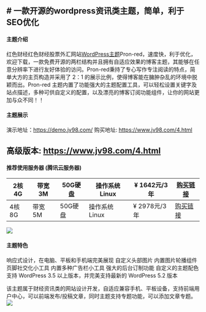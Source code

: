 ## # 一款开源的wordpress资讯类主题，简单，利于SEO优化

#### 主题介绍
红色财经红色财经股票外汇网站[WordPress主题](https://www.jv98.com/4.html "WordPress主题")Pron-red，速度快，利于优化，欢迎下载，一款免费开源的两栏结构并且拥有自适应效果的博客主题，其能够在任意分辨率下进行友好体验的访问。Pron-red秉持了专心写作专注阅读的特点，简单大方的主页构造并采用了 2：1 的展示比例，使得博客能在臃肿杂乱的环境中脱颖而出。Pron-red 主题内置了功能强大的主题配置工具，可以轻松设置关键字及站点描述，多种可供自定义的配置，以及漂亮的博客订阅功能组件，让你的网站更加与众不同！！

#### 主题展示
演示地址：https://demo.jv98.com/   购买地址: https://www.jv98.com/4.html


## 高级版本: https://www.jv98.com/4.html

#### 推荐使用服务器 (腾讯云服务器)

|  2核4G   | 带宽 3M  |  50G硬盘   | 操作系统 Linux  |  ¥ 1642元/3年  | [购买链接](https://cloud.tencent.com/act/cps/redirect?redirect=1062&cps_key=09ff33cfb418db124451885bff0af0c4&from=console "购买链接")  |
|  ------  | -------  | --------  | -------------  | -------------  |-------------|
|  4核8G   | 带宽 5M  |  50G硬盘   | 操作系统 Linux  | ¥ 2978元/3年 | [购买链接](https://cloud.tencent.com/act/cps/redirect?redirect=1062&cps_key=09ff33cfb418db124451885bff0af0c4&from=console "购买链接")  |

![](https://www.jv98.com/wp-content/uploads/2020/09/demo-640x360.png)

#### 主题特色
响应式设计，在电脑、平板和手机端完美展现
自定义头部图片
内置图片轮播组件
页脚社交化小工具
内置多种广告栏小工具
强大的后台订制功能
自定义的主题配色
支持 WordPress 3.5 以上版本，并完美支持最新的 WordPress 5.2 版本

该主题属于财经资讯类的网站设计开发，自适应兼容手机、平板设备，支持前端用户中心，可以前端发布/投稿文章，同时主题支持专题功能，可以添加文章专题。
![](https://www.jv98.com/wp-content/uploads/2020/09/20200113235848243.png)
